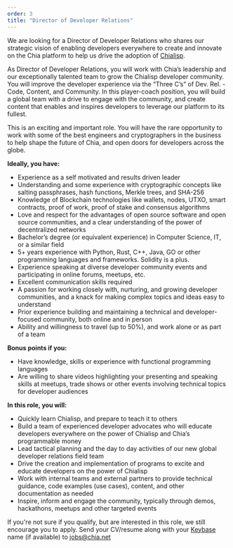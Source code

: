 ```yaml
---
order: 3
title: "Director of Developer Relations"
---
```


We are looking for a Director of Developer Relations who shares our strategic vision of enabling developers everywhere to create and innovate on the Chia platform to help us drive the adoption of [Chialisp](https://chialisp.com/).

As Director of Developer Relations, you will work with Chia’s leadership and our exceptionally talented team to grow the Chialisp developer community. You will  improve the developer experience via the “Three C’s” of Dev. Rel. - Code, Content, and Community. In this player-coach position, you will build a global team with a drive to engage with the community, and create content that enables and inspires developers to leverage our platform to its fullest.

This is an exciting and important role. You will have the rare opportunity to work with some of the best engineers and cryptographers in the business to help shape the future of Chia, and open doors for developers across the globe.

**Ideally, you have:**

* Experience as a self motivated and results driven leader
* Understanding and some experience with cryptographic concepts like salting passphrases, hash functions, Merkle trees, and SHA-256
* Knowledge of Blockchain technologies like wallets, nodes, UTXO, smart contracts, proof of work, proof of stake and consensus algorithms
* Love and respect for the advantages of open source software and open source communities, and a clear understanding of the power of decentralized networks 
* Bachelor’s degree (or equivalent experience) in Computer Science, IT, or a similar field
* 5+ years experience with Python, Rust, C++, Java, GO or other programming languages and frameworks. Solidity is a plus.
* Experience speaking at diverse developer community events and participating in online forums, meetups, etc. 
* Excellent communication skills required
* A passion for working closely with, nurturing, and growing developer communities, and a knack for making complex topics and ideas easy to understand
* Prior experience building and maintaining a technical and developer-focused community, both online and in person
* Ability and willingness to travel (up to 50%), and work alone or as part of a team

**Bonus points if you:**

* Have knowledge, skills or experience with functional programming languages
* Are willing to share videos highlighting your presenting and speaking skills at meetups, trade shows or other events involving technical topics for developer audiences

**In this role, you will:**

* Quickly learn Chialisp, and prepare to teach it to others
* Build a team of experienced developer advocates who will educate developers everywhere on the power of Chialisp and Chia’s programmable money 
* Lead tactical planning and the day to day activities of our new global developer relations field team 
* Drive the creation and implementation of programs to excite and educate developers on the power of Chialisp
* Work with internal teams and external partners to provide technical guidance, code examples (use cases), content, and other documentation as needed
* Inspire, inform and engage the community, typically through demos, hackathons, meetups and other targeted events

If you're not sure if you qualify, but are interested in this role, we still encourage you to apply. Send your CV/resume along with your [Keybase](https://keybase.io) name (if available) to jobs@chia.net
